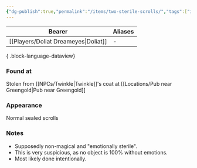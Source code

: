 ```yaml
---
{"dg-publish":true,"permalink":"/items/two-sterile-scrolls/","tags":["item"],"dgShowLocalGraph":true,"noteIcon":"item","created":"2023-12-30T14:07:53.941+01:00","updated":"2024-01-10T00:50:56.373+01:00"}
---
```


| Bearer                       | Aliases |
| ---------------------------- | ------- |
| [[Players/Doliat Dreameyes\|Doliat]] | \-      |

{ .block-language-dataview}
### Found at
Stolen from [[NPCs/Twinkle\|Twinkle]]'s coat at [[Locations/Pub near Greengold\|Pub near Greengold]]
### Appearance
Normal sealed scrolls
### Notes
- Supposedly non-magical and "emotionally sterile".
- This is very suspicious, as no object is 100% without emotions.
- Most likely done intentionally.   